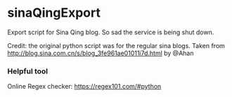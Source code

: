 # sinaQingExport
Export script for Sina Qing blog. So sad the service is being shut down.

Credit: the original python script was for the regular sina blogs.
Taken from <http://blog.sina.com.cn/s/blog_3fe961ae01011i7d.html> by @Ahan

### Helpful tool
Online Regex checker: <https://regex101.com/#python>
